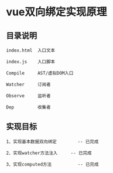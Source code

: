 # vue双向绑定实现原理

## 目录说明

	index.html 	入口文本

	index.js 	入口脚本

	Compile		AST/虚拟DOM入口

	Watcher		订阅者

	Observe		监听者

	Dep 		收集者

## 实现目标

	1、实现基本数据双向绑定		-- 已完成

	2、实现watcher方法注入		-- 已完成

	3、实现computed方法			-- 已完成